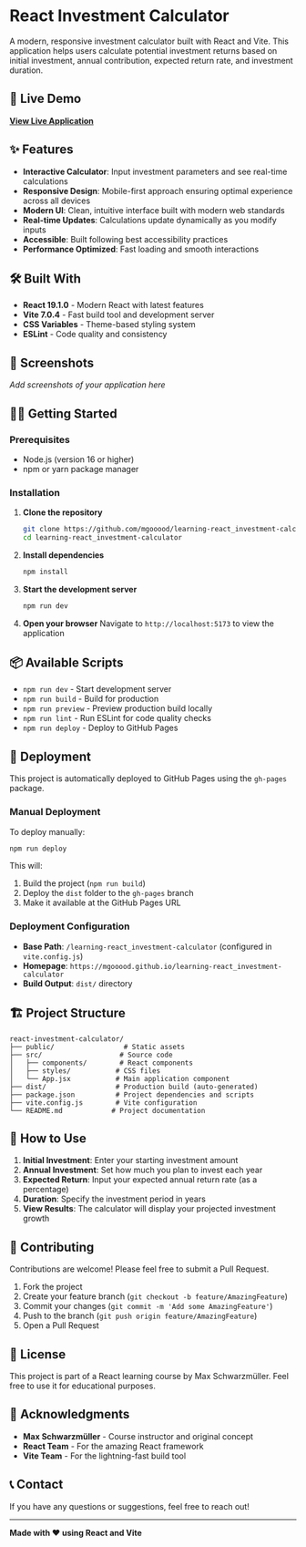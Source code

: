 # React Investment Calculator

A modern, responsive investment calculator built with React and Vite. This application helps users calculate potential investment returns based on initial investment, annual contribution, expected return rate, and investment duration.

## 🚀 Live Demo

**[View Live Application](https://mgooood.github.io/learning-react_investment-calculator)**

## ✨ Features

- **Interactive Calculator**: Input investment parameters and see real-time calculations
- **Responsive Design**: Mobile-first approach ensuring optimal experience across all devices
- **Modern UI**: Clean, intuitive interface built with modern web standards
- **Real-time Updates**: Calculations update dynamically as you modify inputs
- **Accessible**: Built following best accessibility practices
- **Performance Optimized**: Fast loading and smooth interactions

## 🛠️ Built With

- **React 19.1.0** - Modern React with latest features
- **Vite 7.0.4** - Fast build tool and development server
- **CSS Variables** - Theme-based styling system
- **ESLint** - Code quality and consistency

## 📱 Screenshots

*Add screenshots of your application here*

## 🏃‍♂️ Getting Started

### Prerequisites

- Node.js (version 16 or higher)
- npm or yarn package manager

### Installation

1. **Clone the repository**
   ```bash
   git clone https://github.com/mgooood/learning-react_investment-calculator.git
   cd learning-react_investment-calculator
   ```

2. **Install dependencies**
   ```bash
   npm install
   ```

3. **Start the development server**
   ```bash
   npm run dev
   ```

4. **Open your browser**
   Navigate to `http://localhost:5173` to view the application

## 📦 Available Scripts

- `npm run dev` - Start development server
- `npm run build` - Build for production
- `npm run preview` - Preview production build locally
- `npm run lint` - Run ESLint for code quality checks
- `npm run deploy` - Deploy to GitHub Pages

## 🚀 Deployment

This project is automatically deployed to GitHub Pages using the `gh-pages` package.

### Manual Deployment

To deploy manually:

```bash
npm run deploy
```

This will:
1. Build the project (`npm run build`)
2. Deploy the `dist` folder to the `gh-pages` branch
3. Make it available at the GitHub Pages URL

### Deployment Configuration

- **Base Path**: `/learning-react_investment-calculator` (configured in `vite.config.js`)
- **Homepage**: `https://mgooood.github.io/learning-react_investment-calculator`
- **Build Output**: `dist/` directory

## 🏗️ Project Structure

```
react-investment-calculator/
├── public/                 # Static assets
├── src/                   # Source code
│   ├── components/        # React components
│   ├── styles/           # CSS files
│   └── App.jsx           # Main application component
├── dist/                 # Production build (auto-generated)
├── package.json          # Project dependencies and scripts
├── vite.config.js        # Vite configuration
└── README.md            # Project documentation
```

## 🎯 How to Use

1. **Initial Investment**: Enter your starting investment amount
2. **Annual Investment**: Set how much you plan to invest each year
3. **Expected Return**: Input your expected annual return rate (as a percentage)
4. **Duration**: Specify the investment period in years
5. **View Results**: The calculator will display your projected investment growth

## 🤝 Contributing

Contributions are welcome! Please feel free to submit a Pull Request.

1. Fork the project
2. Create your feature branch (`git checkout -b feature/AmazingFeature`)
3. Commit your changes (`git commit -m 'Add some AmazingFeature'`)
4. Push to the branch (`git push origin feature/AmazingFeature`)
5. Open a Pull Request

## 📄 License

This project is part of a React learning course by Max Schwarzmüller. Feel free to use it for educational purposes.

## 🙏 Acknowledgments

- **Max Schwarzmüller** - Course instructor and original concept
- **React Team** - For the amazing React framework
- **Vite Team** - For the lightning-fast build tool

## 📞 Contact

If you have any questions or suggestions, feel free to reach out!

---

**Made with ❤️ using React and Vite**